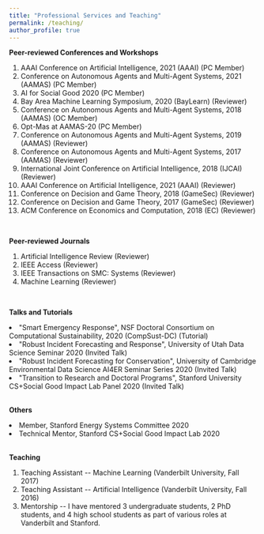 ```yaml
---
title: "Professional Services and Teaching"
permalink: /teaching/
author_profile: true
---
```


<b>Peer-reviewed Conferences and Workshops</b><br>

<ol> 
    <li> AAAI Conference on Artificial Intelligence, 2021 (AAAI) (PC Member)</li>
    <li> Conference on Autonomous Agents and Multi-Agent Systems, 2021 (AAMAS) (PC Member)</li>
    <li> AI for Social Good 2020 (PC Member)</li>
    <li> Bay Area Machine Learning Symposium, 2020 (BayLearn) (Reviewer)</li>
    <li> Conference on Autonomous Agents and Multi-Agent Systems, 2018 (AAMAS) (OC Member)</li>
    <li> Opt-Mas at AAMAS-20 (PC Member)</li>
    <li> Conference on Autonomous Agents and Multi-Agent Systems, 2019 (AAMAS) (Reviewer)</li>
    <li> Conference on Autonomous Agents and Multi-Agent Systems, 2017 (AAMAS) (Reviewer)</li>
    <li> International Joint Conference on Artificial Intelligence, 2018 (IJCAI) (Reviewer)</li>
    <li> AAAI Conference on Artificial Intelligence, 2021 (AAAI) (Reviewer)</li>
    <li> Conference on Decision and Game Theory, 2018 (GameSec) (Reviewer)</li>
    <li> Conference on Decision and Game Theory, 2017 (GameSec) (Reviewer)</li>
    <li> ACM Conference on Economics and Computation, 2018 (EC) (Reviewer)</li>
</ol>

<br>

<b>Peer-reviewed Journals</b><br>
<ol>
    <li> Artificial Intelligence Review (Reviewer)</li>
    <li> IEEE Access (Reviewer)</li>
    <li> IEEE Transactions on SMC: Systems (Reviewer)</li>
    <li> Machine Learning (Reviewer)</li>
</ol>

<br>

<b>Talks and Tutorials</b><br>
<li> "Smart Emergency Response", NSF Doctoral Consortium on Computational Sustainability, 2020 (CompSust-DC) (Tutorial)</li>
<li> "Robust Incident Forecasting and Response", University of Utah Data Science Seminar 2020 (Invited Talk)</li>
<li> "Robust Incident Forecasting for Conservation", University of Cambridge Environmental Data Science AI4ER Seminar Series 2020 (Invited Talk)</li>
<li> "Transition to Research and Doctoral Programs", Stanford University CS+Social Good Impact Lab Panel 2020 (Invited Talk)</li>

<br>

<b>Others</b><br>
<li> Member, Stanford Energy Systems Committee 2020</li>
<li> Technical Mentor, Stanford CS+Social Good Impact Lab 2020</li>

<br>

<b>Teaching</b><br>

<ol>
<li>Teaching Assistant -- Machine Learning (Vanderbilt University, Fall 2017)</li>

<li>Teaching Assistant -- Artificial Intelligence (Vanderbilt University, Fall 2016)</li>

<li> Mentorship -- I have mentored 3 undergraduate students, 2 PhD students, and 4 high school students as part of various roles at Vanderbilt and Stanford.</li>
</ol>


